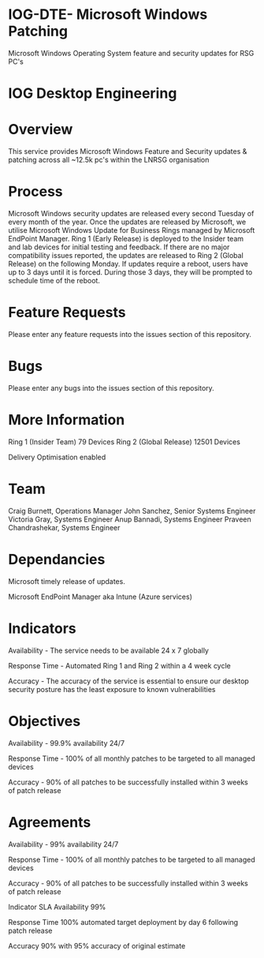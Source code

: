 # IOG-DTE- Microsoft Windows Patching
Microsoft Windows Operating System feature and security updates for RSG PC's

IOG Desktop Engineering
===================================

# Overview
This service provides Microsoft Windows Feature and Security updates & patching across all ~12.5k pc's within the LNRSG organisation

# Process
Microsoft Windows security updates are released every second Tuesday of every month of the year. Once the updates are released by Microsoft, we utilise Microsoft Windows Update for Business Rings managed by Microsoft EndPoint Manager. Ring 1 (Early Release) is deployed to the Insider team and lab devices for initial testing and feedback. If there are no major compatibility issues reported, the updates are released to Ring 2 (Global Release) on the following Monday. If updates require a reboot, users have up to 3 days until it is forced. During those 3 days, they will be prompted to schedule time of the reboot.

# Feature Requests
Please enter any feature requests into the issues section of this repository.

# Bugs
Please enter any bugs into the issues section of this repository.

# More Information
Ring 1 (Insider Team) 79 Devices
Ring 2 (Global Release) 12501 Devices

Delivery Optimisation enabled

# Team
Craig Burnett, Operations Manager
John Sanchez, Senior Systems Engineer
Victoria Gray, Systems Engineer
Anup Bannadi, Systems Engineer
Praveen Chandrashekar, Systems Engineer

# Dependancies
Microsoft timely release of updates.

Microsoft EndPoint Manager aka Intune (Azure services)

# Indicators
Availability - The service needs to be available 24 x 7 globally 

Response Time - Automated Ring 1 and Ring 2 within a 4 week cycle

Accuracy - The accuracy of the service is essential to ensure our desktop security posture has the least exposure to known vulnerabilities 

# Objectives
Availability - 99.9% availability 24/7

Response Time - 100% of all monthly patches to be targeted to all managed devices

Accuracy - 90% of all patches to be successfully installed within 3 weeks of patch release

# Agreements
Availability - 99% availability 24/7

Response Time - 100% of all monthly patches to be targeted to all managed devices

Accuracy - 90% of all patches to be successfully installed within 3 weeks of patch release

Indicator	SLA
Availability	99%

Response Time	100% automated target deployment by day 6 following patch release

Accuracy	90% with 95% accuracy of original estimate
